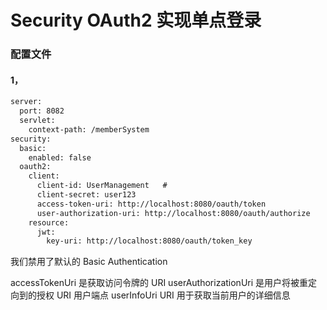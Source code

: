 # Security OAuth2 实现单点登录

### 配置文件

#### 1，

```xml
server:
  port: 8082
  servlet:
    context-path: /memberSystem
security:
  basic:
    enabled: false
  oauth2:
    client:
      client-id: UserManagement   #
      client-secret: user123
      access-token-uri: http://localhost:8080/oauth/token
      user-authorization-uri: http://localhost:8080/oauth/authorize
    resource:
      jwt:
        key-uri: http://localhost:8080/oauth/token_key
```

我们禁用了默认的 Basic Authentication

accessTokenUri 是获取访问令牌的 URI
userAuthorizationUri 是用户将被重定向到的授权 URI
用户端点 userInfoUri URI 用于获取当前用户的详细信息

